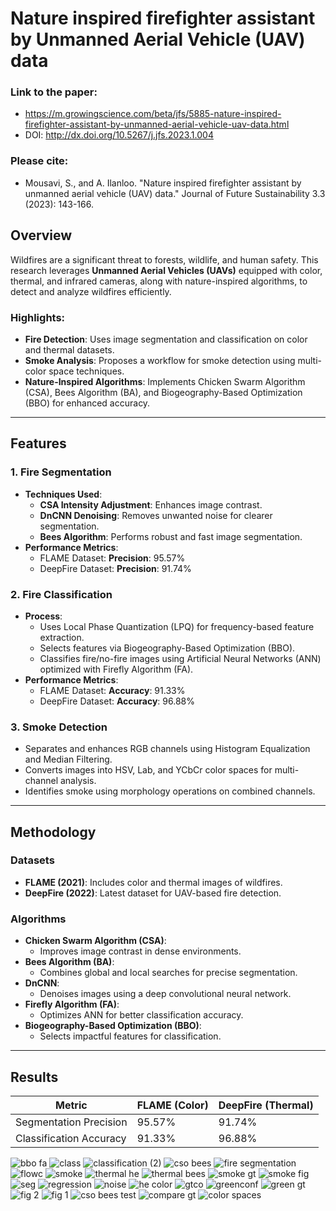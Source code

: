 # Nature inspired firefighter assistant by Unmanned Aerial Vehicle (UAV) data

### Link to the paper:
- https://m.growingscience.com/beta/jfs/5885-nature-inspired-firefighter-assistant-by-unmanned-aerial-vehicle-uav-data.html
- DOI: http://dx.doi.org/10.5267/j.jfs.2023.1.004
### Please cite:
- Mousavi, S., and A. Ilanloo. "Nature inspired firefighter assistant by unmanned aerial vehicle (UAV) data." Journal of Future Sustainability 3.3 (2023): 143-166.



## Overview

Wildfires are a significant threat to forests, wildlife, and human safety. This research leverages **Unmanned Aerial Vehicles (UAVs)** equipped with color, thermal, and infrared cameras, along with nature-inspired algorithms, to detect and analyze wildfires efficiently.

### Highlights:
- **Fire Detection**: Uses image segmentation and classification on color and thermal datasets.
- **Smoke Analysis**: Proposes a workflow for smoke detection using multi-color space techniques.
- **Nature-Inspired Algorithms**: Implements Chicken Swarm Algorithm (CSA), Bees Algorithm (BA), and Biogeography-Based Optimization (BBO) for enhanced accuracy.

---

## Features

### 1. **Fire Segmentation**
- **Techniques Used**:
  - **CSA Intensity Adjustment**: Enhances image contrast.
  - **DnCNN Denoising**: Removes unwanted noise for clearer segmentation.
  - **Bees Algorithm**: Performs robust and fast image segmentation.
- **Performance Metrics**:
  - FLAME Dataset: **Precision**: 95.57%
  - DeepFire Dataset: **Precision**: 91.74%

### 2. **Fire Classification**
- **Process**:
  - Uses Local Phase Quantization (LPQ) for frequency-based feature extraction.
  - Selects features via Biogeography-Based Optimization (BBO).
  - Classifies fire/no-fire images using Artificial Neural Networks (ANN) optimized with Firefly Algorithm (FA).
- **Performance Metrics**:
  - FLAME Dataset: **Accuracy**: 91.33%
  - DeepFire Dataset: **Accuracy**: 96.88%

### 3. **Smoke Detection**
- Separates and enhances RGB channels using Histogram Equalization and Median Filtering.
- Converts images into HSV, Lab, and YCbCr color spaces for multi-channel analysis.
- Identifies smoke using morphology operations on combined channels.

---

## Methodology

### Datasets
- **FLAME (2021)**: Includes color and thermal images of wildfires.
- **DeepFire (2022)**: Latest dataset for UAV-based fire detection.

### Algorithms
- **Chicken Swarm Algorithm (CSA)**:
  - Improves image contrast in dense environments.
- **Bees Algorithm (BA)**:
  - Combines global and local searches for precise segmentation.
- **DnCNN**:
  - Denoises images using a deep convolutional neural network.
- **Firefly Algorithm (FA)**:
  - Optimizes ANN for better classification accuracy.
- **Biogeography-Based Optimization (BBO)**:
  - Selects impactful features for classification.

---

## Results

| Metric          | FLAME (Color) | DeepFire (Thermal) |
|------------------|---------------|--------------------|
| Segmentation Precision | 95.57%        | 91.74%             |
| Classification Accuracy | 91.33%        | 96.88%             |


![bbo fa](https://github.com/user-attachments/assets/dddabdb8-30b7-4db1-8658-ccdf38e90417)
![class](https://github.com/user-attachments/assets/8e7b21c9-f6c9-4ef8-9137-7e119018bc4c)
![classification (2)](https://github.com/user-attachments/assets/1838fc02-8071-4b4f-92dc-0df7c7c3d7a4)
![cso bees](https://github.com/user-attachments/assets/03b987f2-3028-4e8e-8346-fad0a3ec1a75)
![fire segmentation](https://github.com/user-attachments/assets/2530ab03-0ce1-4ef2-9d9d-0f1685a6efb3)
![flowc](https://github.com/user-attachments/assets/ccc69728-dc4e-4e2f-b6ce-d2efe13f4737)
![smoke](https://github.com/user-attachments/assets/4368f2d3-9066-4486-ad2f-cf33bd6fd4fc)
![thermal he](https://github.com/user-attachments/assets/15b141de-0ea6-464c-9cfe-a221c4d5f826)
![thermal bees](https://github.com/user-attachments/assets/8f06d475-17ae-4426-bcf7-2d0a7eb71128)
![smoke gt](https://github.com/user-attachments/assets/97d8c1c1-59b6-448b-a641-6d2e28074188)
![smoke fig](https://github.com/user-attachments/assets/41eb0410-b5c9-4daf-9c75-e30a87ec94b4)
![seg](https://github.com/user-attachments/assets/9b1b777e-60ed-4d7e-9f88-36025eadc82b)
![regression](https://github.com/user-attachments/assets/2a8bb2e3-dcae-4b4b-8da6-15b4ed793cb1)
![noise](https://github.com/user-attachments/assets/264afb93-568e-4c61-b176-4a1b8c3066fe)
![he color](https://github.com/user-attachments/assets/357d47c0-dfe4-4714-8aab-9e83a919cc55)
![gtco](https://github.com/user-attachments/assets/3251e072-14fb-4f6f-9be0-a2b5b402d2c7)
![greenconf](https://github.com/user-attachments/assets/e0f9a783-5af2-43e3-8336-b1df31585a08)
![green gt](https://github.com/user-attachments/assets/f989309f-44ac-4c38-94cd-918d23f0855e)
![fig 2](https://github.com/user-attachments/assets/3771e9ed-6790-4b78-87d3-8f7254091777)
![fig 1](https://github.com/user-attachments/assets/22a08b97-c5a6-415b-bd66-f185f912a2f0)
![cso bees test](https://github.com/user-attachments/assets/1fa9377d-1aee-44cb-9fa2-d08af8c3e584)
![compare gt](https://github.com/user-attachments/assets/66961f70-b73c-453a-b3fb-1948b0150bcb)
![color spaces](https://github.com/user-attachments/assets/99de1915-db94-4d97-9b92-79a3b718bb04)
